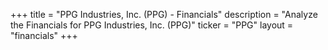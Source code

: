 +++
title = "PPG Industries, Inc. (PPG) - Financials"
description = "Analyze the Financials for PPG Industries, Inc. (PPG)"
ticker = "PPG"
layout = "financials"
+++


